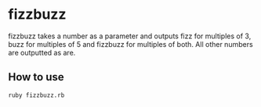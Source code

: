 # fizzbuzz #

fizzbuzz takes a number as a parameter and outputs fizz for multiples of 3, buzz for multiples of 5 and fizzbuzz for multiples of both. All other numbers are outputted as are.

## How to use ##

```shell
ruby fizzbuzz.rb
```
